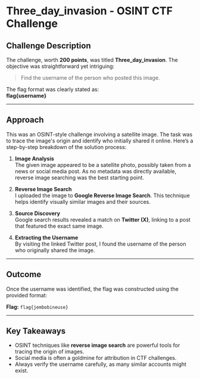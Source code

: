 # Three_day_invasion - OSINT CTF Challenge

## Challenge Description
The challenge, worth **200 points**, was titled **Three_day_invasion**. The objective was straightforward yet intriguing:  
> Find the username of the person who posted this image.  

The flag format was clearly stated as:  
**flag{username}**

---

## Approach
This was an OSINT-style challenge involving a satellite image. The task was to trace the image's origin and identify who initially shared it online. Here’s a step-by-step breakdown of the solution process:

1. **Image Analysis**  
   The given image appeared to be a satellite photo, possibly taken from a news or social media post. As no metadata was directly available, reverse image searching was the best starting point.

2. **Reverse Image Search**  
   I uploaded the image to **Google Reverse Image Search**. This technique helps identify visually similar images and their sources.

3. **Source Discovery**  
   Google search results revealed a match on **Twitter (X)**, linking to a post that featured the exact same image.

4. **Extracting the Username**  
   By visiting the linked Twitter post, I found the username of the person who originally shared the image.  

---

## Outcome
Once the username was identified, the flag was constructed using the provided format:

**Flag:** `flag{jembobineuse}`

---

## Key Takeaways
- OSINT techniques like **reverse image search** are powerful tools for tracing the origin of images.
- Social media is often a goldmine for attribution in CTF challenges.
- Always verify the username carefully, as many similar accounts might exist.


